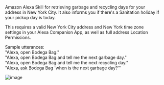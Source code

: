 Amazon Alexa Skill for retrieving garbage and recycling days for your address in New York City. It also informs you if there's a Sanitation holiday if your pickup day is today.  

This requires a valid New York City address and New York time zone settings in your Alexa Companion App, as well as full address Location Permissions.  

Sample utterances:  
"Alexa, open Bodega Bag."  
"Alexa, open Bodega Bag and tell me the next garbage day."  
"Alexa, open Bodega Bag and tell me the next recycling day."  
"Alexa, ask Bodega Bag 'when is the next garbage day?'"  

![image](https://user-images.githubusercontent.com/5098101/63646423-628ea400-c6e0-11e9-90c8-404fb68826fa.png)
